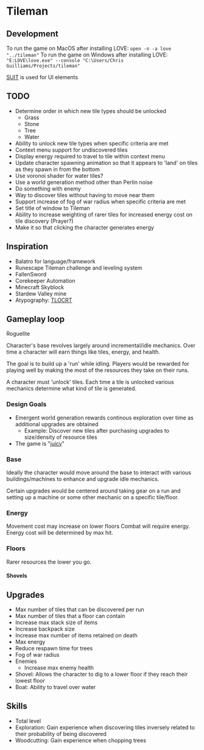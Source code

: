 # Tileman

## Development

To run the game on MacOS after installing LOVE: `open -n -a love "../tileman"`
To run the game on Windows after installing LOVE: `"E:LOVE\love.exe" --console "C:\Users/Chris Guilliams/Projects/tileman"`

[SUIT](https://github.com/vrld/suit) is used for UI elements

## TODO

- Determine order in which new tile types should be unlocked
    - Grass
    - Stone
    - Tree
    - Water
- Ability to unlock new tile types when specific criteria are met
- Context menu support for undiscovered tiles
- Display energy required to travel to tile within context menu
- Update character spawning animation so that it appears to 'land' on tiles as they spawn in from the bottom
- Use voronoi shader for water tiles?
- Use a world generation method other than Perlin noise
- Do something with enemy
- Way to discover tiles without having to move near them
- Support increase of fog of war radius when specific criteria are met
- Set title of window to Tileman
- Ability to increase weighting of rarer tiles for increased energy cost on tile discovery (Prayer?)
- Make it so that clicking the character generates energy

## Inspiration

- Balatro for language/framework
- Runescape Tileman challenge and leveling system
- FallenSword
- Corekeeper Automation
- Minecraft Skyblock
- Stardew Valley mine
- Atypography: [TLOCRT](https://www.atypography.com/product-page/tlocrt-h-v-sq)

## Gameplay loop

Roguelite

Character's base revolves largely around incremental/idle mechanics. Over time a character will earn things like tiles, energy, and health. 

The goal is to build up a 'run' while idling. Players would be rewarded for playing well by making the most of the resources they take on their runs.

A character must 'unlock' tiles. Each time a tile is unlocked various mechanics determine what kind of tile is generated.

### Design Goals

- Emergent world generation rewards continous exploration over time as additional upgrades are obtained
    - Example: Discover new tiles after purchasing upgrades to size/density of resource tiles
- The game is "[juicy](https://www.youtube.com/watch?v=Fy0aCDmgnxg)"

### Base

Ideally the character would move around the base to interact with various buildings/machines to enhance and upgrade idle mechanics.

Certain upgrades would be centered around taking gear on a run and setting up a machine or some other mechanic on a specific tile/floor.

### Energy

Movement cost may increase on lower floors
Combat will require energy. Energy cost will be determined by max hit.

### Floors

Rarer resources the lower you go.
#### Shovels

## Upgrades

- Max number of tiles that can be discovered per run
- Max number of tiles that a floor can contain
- Increase max stack size of items
- Increase backpack size
- Increase max number of items retained on death
- Max energy
- Reduce respawn time for trees
- Fog of war radius
- Enemies
    - Increase max enemy health
- Shovel: Allows the character to dig to a lower floor if they reach their lowest floor
- Boat: Ability to travel over water

## Skills

- Total level
- Exploration: Gain experience when discovering tiles inversely related to their probability of being discovered
- Woodcutting: Gain experience when chopping trees